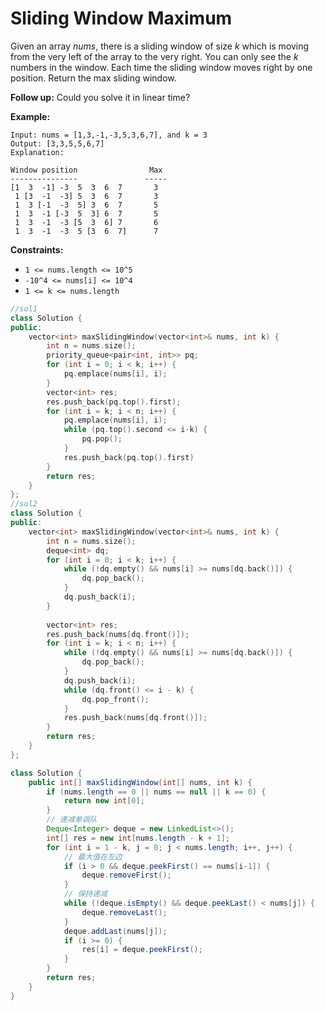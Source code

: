 # Sliding Window Maximum

Given an array *nums*, there is a sliding window of size *k* which is moving from the very left of the array to the very right. You can only see the *k* numbers in the window. Each time the sliding window moves right by one position. Return the max sliding window.

**Follow up:**
Could you solve it in linear time?

**Example:**

```
Input: nums = [1,3,-1,-3,5,3,6,7], and k = 3
Output: [3,3,5,5,6,7] 
Explanation: 

Window position                Max
---------------               -----
[1  3  -1] -3  5  3  6  7       3
 1 [3  -1  -3] 5  3  6  7       3
 1  3 [-1  -3  5] 3  6  7       5
 1  3  -1 [-3  5  3] 6  7       5
 1  3  -1  -3 [5  3  6] 7       6
 1  3  -1  -3  5 [3  6  7]      7
```

 

**Constraints:**

- `1 <= nums.length <= 10^5`
- `-10^4 <= nums[i] <= 10^4`
- `1 <= k <= nums.length`

```c++
//sol1
class Solution {
public:
    vector<int> maxSlidingWindow(vector<int>& nums, int k) {
        int n = nums.size();
        priority_queue<pair<int, int>> pq;
        for (int i = 0; i < k; i++) {
            pq.emplace(nums[i], i);
        }
        vector<int> res;
        res.push_back(pq.top().first);
        for (int i = k; i < n; i++) {
            pq.emplace(nums[i], i);
            while (pq.top().second <= i-k) {
                pq.pop();
            }
            res.push_back(pq.top().first)
        }
        return res;
    }
};
//sol2
class Solution {
public:
    vector<int> maxSlidingWindow(vector<int>& nums, int k) {
        int n = nums.size();
        deque<int> dq;
        for (int i = 0; i < k; i++) {
            while (!dq.empty() && nums[i] >= nums[dq.back()]) {
                dq.pop_back();
            }
            dq.push_back(i);
        }
        
        vector<int> res;
        res.push_back(nums[dq.front()]);
        for (int i = k; i < n; i++) {
            while (!dq.empty() && nums[i] >= nums[dq.back()]) {
                dq.pop_back();
            }
            dq.push_back(i);
            while (dq.front() <= i - k) {
                dq.pop_front();
            }
            res.push_back(nums[dq.front()]);
        }
        return res;
    }
};
```



```java
class Solution {
    public int[] maxSlidingWindow(int[] nums, int k) {
        if (nums.length == 0 || nums == null || k == 0) {
            return new int[0];
        }
        // 递减单调队
        Deque<Integer> deque = new LinkedList<>();
        int[] res = new int[nums.length - k + 1];
        for (int i = 1 - k, j = 0; j < nums.length; i++, j++) {
            // 最大值在左边
            if (i > 0 && deque.peekFirst() == nums[i-1]) {
                deque.removeFirst();
            }
            // 保持递减
            while (!deque.isEmpty() && deque.peekLast() < nums[j]) {
                deque.removeLast();
            }
            deque.addLast(nums[j]);
            if (i >= 0) {
                res[i] = deque.peekFirst();
            }
        }
        return res;
    }
}
```

